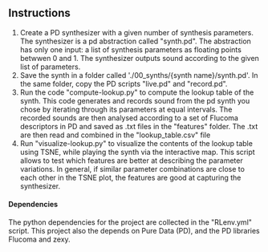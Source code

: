 ## Instructions

1. Create a PD synthesizer with a given number of synthesis parameters. The synthesizer is a pd abstraction called "synth.pd". The abstraction has only one input: a list of synthesis parameters as floating points betwwen 0 and 1. The synthesizer outputs sound according to the given list of parameters.
2. Save the synth in a folder called './00_synths/{synth name}/synth.pd'. In the same folder, copy the PD scripts "live.pd" and "record.pd".
3. Run the code "compute-lookup.py" to compute the lookup table of the synth. This code generates and records sound from the pd synth you chose by iterating through its parameters at equal intervals. The recorded sounds are then analysed according to a set of Flucoma descriptors in PD and saved as .txt files in the "features" folder. The .txt are then read and combined in the "lookup_table.csv" file
4. Run "visualize-lookup.py" to visualize the contents of the lookup table using TSNE, while playing the synth via the interactive map. This script allows to test which features are better at describing the parameter variations. In general, if similar parameter combinations are close to each other in the TSNE plot, the features are good at capturing the synthesizer. 


#### Dependencies

The python dependencies for the project are collected in the "RLenv.yml" script. 
This project also the depends on Pure Data (PD), and the PD libraries Flucoma and zexy.